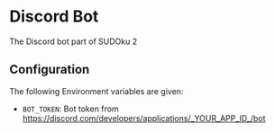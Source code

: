 # Discord Bot

The Discord bot part of SUDOku 2

## Configuration

The following Environment variables are given:

- `BOT_TOKEN`: Bot token from https://discord.com/developers/applications/_YOUR_APP_ID_/bot
